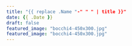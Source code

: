 ```yaml
---
title: "{{ replace .Name "-" " " | title }}"
date: {{ .Date }}
draft: false
featured_image: "bocchi4-450x300.jpg"
featured_image: "bocchi4-450x300.jpg"
---
```


